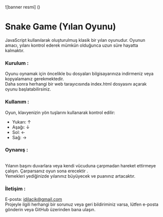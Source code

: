  ![banner resmi] () <br/>
# Snake Game (Yılan Oyunu)

JavaScript kullanılarak oluşturulmuş klasik bir yılan oyunudur. Oyunun amacı, yılanı kontrol ederek mümkün olduğunca uzun süre hayatta kalmaktır.<br/>
### **Kurulum** :
Oyunu oynamak için öncelikle bu dosyaları bilgisayarınıza indirmeniz veya kopyalamanız gerekmektedir.<br/> Daha sonra herhangi bir web tarayıcısında index.html dosyasını açarak oyunu başlatabilirsiniz.
### **Kullanım** :
Oyun, klavyenizin yön tuşlarını kullanarak kontrol edilir:
* Yukarı: ↑
* Aşağı: ↓
* Sol: ←
* Sağ: → <br/>
### **Oynanış** :
<br/>Yılanın başını duvarlara veya kendi vücuduna çarpmadan hareket ettirmeye çalışın. Çarparsanız oyun sona erecektir . <br/> Yemekleri yediğinizde yılanınız büyüyecek ve puanınız artacaktır. 

### **İletişim** : <br/>
E-posta: idilacik@gmail.com <br/>
Projeyle ilgili herhangi bir sorunuz veya geri bildiriminiz varsa, lütfen 
 e-posta gönderin veya GitHub üzerinden bana ulaşın. <br/>



